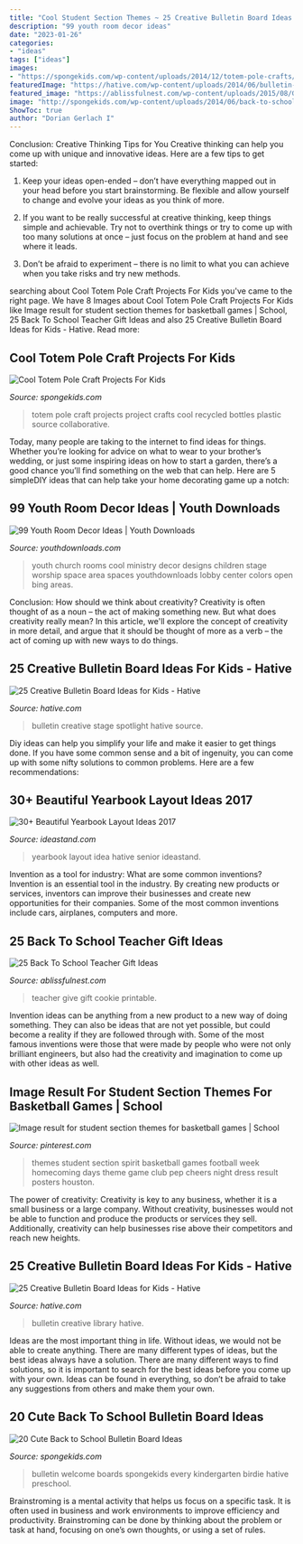 ```yaml
---
title: "Cool Student Section Themes ~ 25 Creative Bulletin Board Ideas For Kids"
description: "99 youth room decor ideas"
date: "2023-01-26"
categories:
- "ideas"
tags: ["ideas"]
images:
- "https://spongekids.com/wp-content/uploads/2014/12/totem-pole-crafts/14-totem-pole-craft-projects.jpg"
featuredImage: "https://hative.com/wp-content/uploads/2014/06/bulletin-board-ideas/5-library-bulletin-board.jpg"
featured_image: "https://ablissfulnest.com/wp-content/uploads/2015/08/Give-a-Teacher-a-Cookie-Printable.png"
image: "http://spongekids.com/wp-content/uploads/2014/06/back-to-school-ideas/18-every-birdies-welcome.jpg"
ShowToc: true
author: "Dorian Gerlach I"
---
```



Conclusion: Creative Thinking Tips for You
Creative thinking can help you come up with unique and innovative ideas. Here are a few tips to get started:
1. Keep your ideas open-ended – don’t have everything mapped out in your head before you start brainstorming. Be flexible and allow yourself to change and evolve your ideas as you think of more.

2. If you want to be really successful at creative thinking, keep things simple and achievable. Try not to overthink things or try to come up with too many solutions at once – just focus on the problem at hand and see where it leads.

3. Don’t be afraid to experiment – there is no limit to what you can achieve when you take risks and try new methods.

	

		
searching about Cool Totem Pole Craft Projects For Kids you've came to the right page. We have 8 Images about Cool Totem Pole Craft Projects For Kids like Image result for student section themes for basketball games | School, 25 Back To School Teacher Gift Ideas and also 25 Creative Bulletin Board Ideas for Kids - Hative. Read more:
		
    
## Cool Totem Pole Craft Projects For Kids

<img loading=lazy src="https://spongekids.com/wp-content/uploads/2014/12/totem-pole-crafts/14-totem-pole-craft-projects.jpg" onerror="this.onerror=null;this.src='https://tse1.mm.bing.net/th?id=OIP.5396ieS7solepL0LyGJzXgHaLH&amp;pid=15.1';" alt="Cool Totem Pole Craft Projects For Kids">

_Source: spongekids.com_

>totem pole craft projects project crafts cool recycled bottles plastic source collaborative. 

	

Today, many people are taking to the internet to find ideas for things. Whether you’re looking for advice on what to wear to your brother’s wedding, or just some inspiring ideas on how to start a garden, there’s a good chance you’ll find something on the web that can help. Here are 5 simpleDIY ideas that can help take your home decorating game up a notch: 

    
## 99 Youth Room Decor Ideas | Youth Downloads

<img loading=lazy src="https://www.youthdownloads.com/wp-content/uploads/2016/02/Graybrooke_youth_room_-012.jpg" onerror="this.onerror=null;this.src='https://tse2.mm.bing.net/th?id=OIP.4lDdjea_uK5Eab5VIb9twQHaE8&amp;pid=15.1';" alt="99 Youth Room Decor Ideas | Youth Downloads">

_Source: youthdownloads.com_

>youth church rooms cool ministry decor designs children stage worship space area spaces youthdownloads lobby center colors open bing areas. 

	

Conclusion: How should we think about creativity?
Creativity is often thought of as a noun – the act of making something new. But what does creativity really mean? In this article, we'll explore the concept of creativity in more detail, and argue that it should be thought of more as a verb – the act of coming up with new ways to do things.

    
## 25 Creative Bulletin Board Ideas For Kids - Hative

<img loading=lazy src="https://hative.com/wp-content/uploads/2014/06/bulletin-board-ideas/4-spotlight-work-on-stage-bulletin-board.jpg" onerror="this.onerror=null;this.src='https://tse3.mm.bing.net/th?id=OIP.7aRDDQnXYg7L06z1Mz7hbAHaJ3&amp;pid=15.1';" alt="25 Creative Bulletin Board Ideas for Kids - Hative">

_Source: hative.com_

>bulletin creative stage spotlight hative source. 

	

Diy ideas can help you simplify your life and make it easier to get things done. If you have some common sense and a bit of ingenuity, you can come up with some nifty solutions to common problems. Here are a few recommendations: 

    
## 30+ Beautiful Yearbook Layout Ideas 2017

<img loading=lazy src="http://ideastand.com/wp-content/uploads/2014/02/yearbook-cover-layout-idea-40.jpg" onerror="this.onerror=null;this.src='https://tse1.mm.bing.net/th?id=OIP.qSXxEEP4quOOc4JMHnh5-AHaJl&amp;pid=15.1';" alt="30+ Beautiful Yearbook Layout Ideas 2017">

_Source: ideastand.com_

>yearbook layout idea hative senior ideastand. 

	

Invention as a tool for industry: What are some common inventions?
Invention is an essential tool in the industry. By creating new products or services, inventors can improve their businesses and create new opportunities for their companies. Some of the most common inventions include cars, airplanes, computers and more.

    
## 25 Back To School Teacher Gift Ideas

<img loading=lazy src="https://ablissfulnest.com/wp-content/uploads/2015/08/Give-a-Teacher-a-Cookie-Printable.png" onerror="this.onerror=null;this.src='https://tse4.mm.bing.net/th?id=OIP.79RxY1vW5l2cPKceGi3swAHaLK&amp;pid=15.1';" alt="25 Back To School Teacher Gift Ideas">

_Source: ablissfulnest.com_

>teacher give gift cookie printable. 

	

Invention ideas can be anything from a new product to a new way of doing something. They can also be ideas that are not yet possible, but could become a reality if they are followed through with. Some of the most famous inventions were those that were made by people who were not only brilliant engineers, but also had the creativity and imagination to come up with other ideas as well.

    
## Image Result For Student Section Themes For Basketball Games | School

<img loading=lazy src="https://i.pinimg.com/originals/5e/50/fe/5e50fed59b94e74280916a89130c65c7.jpg" onerror="this.onerror=null;this.src='https://tse4.mm.bing.net/th?id=OIP.tnm3RhWdi6_ksBNeHjCLeQHaNK&amp;pid=15.1';" alt="Image result for student section themes for basketball games | School">

_Source: pinterest.com_

>themes student section spirit basketball games football week homecoming days theme game club pep cheers night dress result posters houston. 

	

The power of creativity:
Creativity is key to any business, whether it is a small business or a large company. Without creativity, businesses would not be able to function and produce the products or services they sell. Additionally, creativity can help businesses rise above their competitors and reach new heights.

    
## 25 Creative Bulletin Board Ideas For Kids - Hative

<img loading=lazy src="https://hative.com/wp-content/uploads/2014/06/bulletin-board-ideas/5-library-bulletin-board.jpg" onerror="this.onerror=null;this.src='https://tse4.mm.bing.net/th?id=OIP.g4sZahxOtYEPWeGXYuaL0gHaFj&amp;pid=15.1';" alt="25 Creative Bulletin Board Ideas for Kids - Hative">

_Source: hative.com_

>bulletin creative library hative. 

	

Ideas are the most important thing in life. Without ideas, we would not be able to create anything. There are many different types of ideas, but the best ideas always have a solution. There are many different ways to find solutions, so it is important to search for the best ideas before you come up with your own. Ideas can be found in everything, so don’t be afraid to take any suggestions from others and make them your own.

    
## 20 Cute Back To School Bulletin Board Ideas

<img loading=lazy src="http://spongekids.com/wp-content/uploads/2014/06/back-to-school-ideas/18-every-birdies-welcome.jpg" onerror="this.onerror=null;this.src='https://tse1.mm.bing.net/th?id=OIP.jeQQj0OEFSrK-9kIEVhIGwHaLR&amp;pid=15.1';" alt="20 Cute Back to School Bulletin Board Ideas">

_Source: spongekids.com_

>bulletin welcome boards spongekids every kindergarten birdie hative preschool. 

	

Brainstroming is a mental activity that helps us focus on a specific task. It is often used in business and work environments to improve efficiency and productivity. Brainstroming can be done by thinking about the problem or task at hand, focusing on one’s own thoughts, or using a set of rules.

